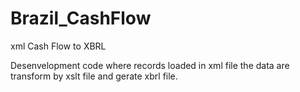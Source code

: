 # Brazil_CashFlow
xml Cash Flow to XBRL

Desenvelopment code where records loaded in xml file the data are transform by xslt file and gerate xbrl file.
